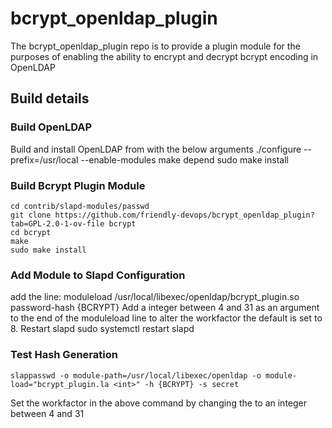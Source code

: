 # bcrypt_openldap_plugin
The bcrypt_openldap_plugin repo is to provide a plugin module for the purposes of enabling the ability to encrypt and decrypt bcrypt encoding in OpenLDAP 

## Build details
### Build OpenLDAP
Build and install OpenLDAP from 
with the below arguments
    ./configure --prefix=/usr/local --enable-modules
    make depend
    sudo make install

### Build Bcrypt Plugin Module
    cd contrib/slapd-modules/passwd
    git clone https://github.com/friendly-devops/bcrypt_openldap_plugin?tab=GPL-2.0-1-ov-file bcrypt
    cd bcrypt
    make
    sudo make install

### Add Module to Slapd Configuration
add the line:
    moduleload /usr/local/libexec/openldap/bcrypt_plugin.so
    password-hash {BCRYPT}
Add a integer between 4 and 31 as an argument to the end of the moduleload line to alter the workfactor the default is set to 8.
Restart slapd
    sudo systemctl restart slapd

### Test Hash Generation
    slappasswd -o module-path=/usr/local/libexec/openldap -o module-load="bcrypt_plugin.la <int>" -h {BCRYPT} -s secret
Set the workfactor in the above command by changing the <int> to an integer between 4 and 31
